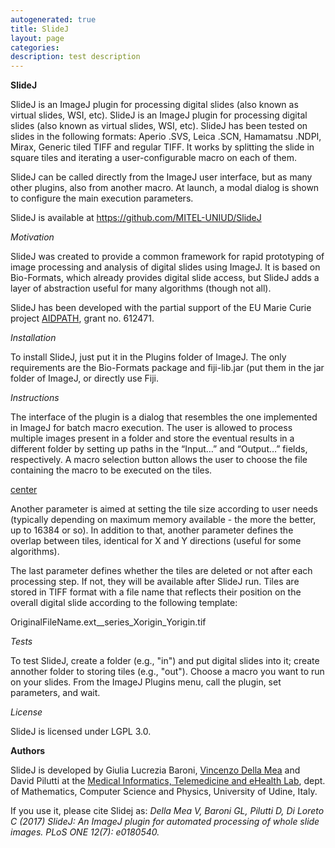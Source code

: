```yaml
---
autogenerated: true
title: SlideJ
layout: page
categories: 
description: test description
---
```


**SlideJ**

SlideJ is an ImageJ plugin for processing digital slides (also known as virtual slides, WSI, etc). SlideJ is an ImageJ plugin for processing digital slides (also known as virtual slides, WSI, etc). SlideJ has been tested on slides in the following formats: Aperio .SVS, Leica .SCN, Hamamatsu .NDPI, Mirax, Generic tiled TIFF and regular TIFF. It works by splitting the slide in square tiles and iterating a user-configurable macro on each of them.

SlideJ can be called directly from the ImageJ user interface, but as many other plugins, also from another macro. At launch, a modal dialog is shown to configure the main execution parameters.

SlideJ is available at https://github.com/MITEL-UNIUD/SlideJ

*Motivation*

SlideJ was created to provide a common framework for rapid prototyping of image processing and analysis of digital slides using ImageJ. It is based on Bio-Formats, which already provides digital slide access, but SlideJ adds a layer of abstraction useful for many algorithms (though not all).

SlideJ has been developed with the partial support of the EU Marie Curie project [AIDPATH](http://aidpath.eu), grant no. 612471.

*Installation*

To install SlideJ, just put it in the Plugins folder of ImageJ. The only requirements are the Bio-Formats package and fiji-lib.jar (put them in the jar folder of ImageJ, or directly use Fiji.

*Instructions*

The interface of the plugin is a dialog that resembles the one implemented in ImageJ for batch macro execution. The user is allowed to process multiple images present in a folder and store the eventual results in a different folder by setting up paths in the “Input…” and “Output…” fields, respectively. A macro selection button allows the user to choose the file containing the macro to be executed on the tiles.

[center](File_SlideJdialog.png)

Another parameter is aimed at setting the tile size according to user needs (typically depending on maximum memory available - the more the better, up to 16384 or so). In addition to that, another parameter defines the overlap between tiles, identical for X and Y directions (useful for some algorithms).

The last parameter defines whether the tiles are deleted or not after each processing step. If not, they will be available after SlideJ run. Tiles are stored in TIFF format with a file name that reflects their position on the overall digital slide according to the following template:

OriginalFileName.ext\_\_series\_Xorigin\_Yorigin.tif

*Tests*

To test SlideJ, create a folder (e.g., "in") and put digital slides into it; create annother folder to storing tiles (e.g., "out"). Choose a macro you want to run on your slides. From the ImageJ Plugins menu, call the plugin, set parameters, and wait.

*License*

SlideJ is licensed under LGPL 3.0.

**Authors**

SlideJ is developed by Giulia Lucrezia Baroni, [Vincenzo Della Mea](http://users.dimi.uniud.it/~vincenzo.dellamea/) and David Pilutti at the [Medical Informatics, Telemedicine and eHealth Lab](http://mitel.dimi.uniud.it/), dept. of Mathematics, Computer Science and Physics, University of Udine, Italy.

If you use it, please cite Slidej as: *Della Mea V, Baroni GL, Pilutti D, Di Loreto C (2017) SlideJ: An ImageJ plugin for automated processing of whole slide images. PLoS ONE 12(7): e0180540.*

